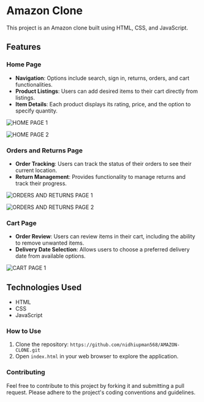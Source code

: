 
# Amazon Clone

This project is an Amazon clone built using HTML, CSS, and JavaScript.

## Features

### Home Page
- **Navigation**: Options include search, sign in, returns, orders, and cart functionalities.
- **Product Listings**: Users can add desired items to their cart directly from listings.
- **Item Details**: Each product displays its rating, price, and the option to specify quantity.

![HOME PAGE 1](https://github.com/nidhiupman568/AMAZON-CLONE/assets/130860182/37893182-0b7e-46fc-ae1e-fa591e66be40)

![HOME PAGE 2](https://github.com/nidhiupman568/AMAZON-CLONE/assets/130860182/2ac18a0a-75d6-44b9-adad-af1e800b7c7f)

### Orders and Returns Page
- **Order Tracking**: Users can track the status of their orders to see their current location.
- **Return Management**: Provides functionality to manage returns and track their progress.

  
![ORDERS AND RETURNS PAGE 1](https://github.com/nidhiupman568/AMAZON-CLONE/assets/130860182/cb5e6514-454e-4621-b8db-f27172fc94e0)

![ORDERS AND RETURNS PAGE 2](https://github.com/nidhiupman568/AMAZON-CLONE/assets/130860182/844c701e-9d8a-4456-9760-895515325ce6)

### Cart Page
- **Order Review**: Users can review items in their cart, including the ability to remove unwanted items.
- **Delivery Date Selection**: Allows users to choose a preferred delivery date from available options.

![CART PAGE 1](https://github.com/nidhiupman568/AMAZON-CLONE/assets/130860182/afe2df27-7a3e-42a1-90eb-a5c7603b5a6e)

## Technologies Used
- HTML
- CSS
- JavaScript

### How to Use
1. Clone the repository: `https://github.com/nidhiupman568/AMAZON-CLONE.git`
2. Open `index.html` in your web browser to explore the application.


### Contributing
Feel free to contribute to this project by forking it and submitting a pull request. Please adhere to the project's coding conventions and guidelines.

